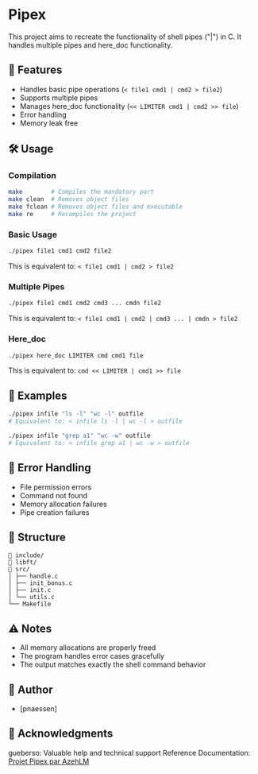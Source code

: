 # Pipex

This project aims to recreate the functionality of shell pipes ("|") in C. It handles multiple pipes and here_doc functionality.

## 🎯 Features

- Handles basic pipe operations (`< file1 cmd1 | cmd2 > file2`)
- Supports multiple pipes
- Manages here_doc functionality (`<< LIMITER cmd1 | cmd2 >> file`)
- Error handling
- Memory leak free

## 🛠️ Usage

### Compilation

```bash
make        # Compiles the mandatory part
make clean  # Removes object files
make fclean # Removes object files and executable
make re     # Recompiles the project
```

### Basic Usage

```bash
./pipex file1 cmd1 cmd2 file2
```
This is equivalent to: `< file1 cmd1 | cmd2 > file2`

### Multiple Pipes

```bash
./pipex file1 cmd1 cmd2 cmd3 ... cmdn file2
```
This is equivalent to: `< file1 cmd1 | cmd2 | cmd3 ... | cmdn > file2`

### Here_doc

```bash
./pipex here_doc LIMITER cmd cmd1 file
```
This is equivalent to: `cmd << LIMITER | cmd1 >> file`

## 📝 Examples

```bash
./pipex infile "ls -l" "wc -l" outfile
# Equivalent to: < infile ls -l | wc -l > outfile

./pipex infile "grep a1" "wc -w" outfile
# Equivalent to: < infile grep a1 | wc -w > outfile
```

## 🚨 Error Handling

- File permission errors
- Command not found
- Memory allocation failures
- Pipe creation failures

## 🎯 Structure
```
📁 include/
📁 libft/
📁 src/ 
│ ├── handle.c 
│ ├── init_bonus.c 
│ ├── init.c
│ └── utils.c
└── Makefile
```
## ⚠️ Notes

- All memory allocations are properly freed
- The program handles error cases gracefully
- The output matches exactly the shell command behavior

## 👤 Author

- [pnaessen]

## 🙏 Acknowledgments

gueberso: Valuable help and technical support
Reference Documentation: [Projet Pipex par AzehLM](https://github.com/AzehLM/pipex)
